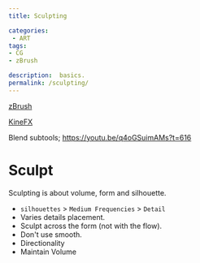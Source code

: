```yaml
---
title: Sculpting

categories:
 - ART
tags:
- CG
- zBrush

description:  basics.
permalink: /sculpting/
---
```


[zBrush]( /zbrush/)  

[KineFX](/kinefx/)



Blend subtools; https://youtu.be/q4oGSuimAMs?t=616  

# Sculpt
Sculpting is about volume, form and silhouette.  

   - `silhouettes` > `Medium Frequencies` > `Detail`      
   - Varies details placement.     
   - Sculpt across the form (not with the flow).    
   - Don't use smooth.       
   - Directionality  
   - Maintain Volume
